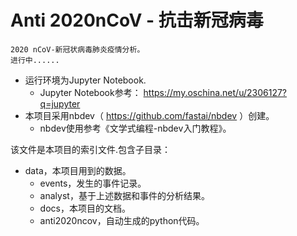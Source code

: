 # Anti 2020nCoV - 抗击新冠病毒

```
2020 nCoV-新冠状病毒肺炎疫情分析。
进行中......
```

- 运行环境为Jupyter Notebook.
  - Jupyter Notebook参考： https://my.oschina.net/u/2306127?q=jupyter
- 本项目采用nbdev（ https://github.com/fastai/nbdev ）创建。
  - nbdev使用参考《文学式编程-nbdev入门教程》。

该文件是本项目的索引文件.包含子目录：

- data，本项目用到的数据。
  - events，发生的事件记录。
  - analyst，基于上述数据和事件的分析结果。
  - docs，本项目的文档。
  - anti2020ncov，自动生成的python代码。